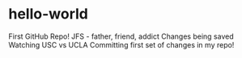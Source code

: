 # hello-world
First GitHub Repo!
JFS - father, friend, addict
Changes being saved
Watching USC vs UCLA
Committing first set of changes in my repo!
